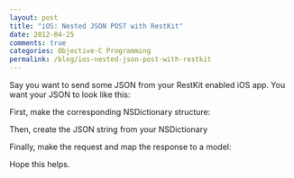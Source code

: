 ```yaml
---
layout: post
title: "iOS: Nested JSON POST with RestKit"
date: 2012-04-25
comments: true
categories: Objective-C Programming
permalink: /blog/ios-nested-json-post-with-restkit
---
```


Say you want to send some JSON from your RestKit enabled iOS app. You want your JSON to look like this:

<p></p>
<script src="https://gist.github.com/2492208.js?file=gistfile1.html"></script>

First, make the corresponding NSDictionary structure:

<p></p>
<script src="https://gist.github.com/2492223.js?file=gistfile1.m"></script>

Then, create the JSON string from your NSDictionary

<p></p>
<script src="https://gist.github.com/2492231.js?file=gistfile1.j"></script>

Finally, make the request and map the response to a model:

<p></p>
<script src="https://gist.github.com/2492237.js?file=gistfile1.m"></script>

Hope this helps.
